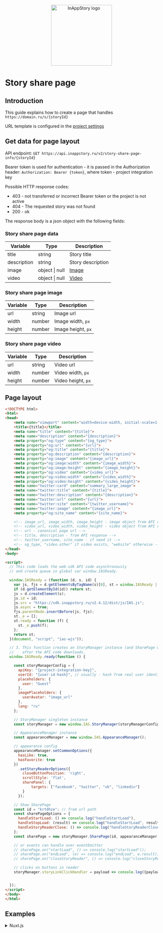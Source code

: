 <p align="center"><a href="https://inappstory.ru" target="_blank" rel="noopener noreferrer"><img width="200" src="https://inappstory.ru/images/logo.png" alt="InAppStory logo"></a></p>


# Story share page

## Introduction

This guide explains how to create a page that handles `https://domain.ru/s/{storyId}`

URL template is configured in the [project settings](https://console.inappstory.ru)

## Get data for page layout

API endpoint: `GET https://api.inappstory.ru/v2/story-share-page-info/{storyId}`

Bearer token is used for authentication - it is passed in the Authorization header: `Authorization: Bearer {token}`,
where token - project integration key

Possible HTTP response codes:

* 403 - not transferred or incorrect Bearer token or the project is not active
* 404 - The requested story was not found
* 200 - ok

The response body is a json object with the following fields:

### Story share page data

| Variable    | Type               | Description                      |
|-------------|--------------------|----------------------------------|
| title       | string             | Story title                      |
| description | string             | Story description                |
| image       | object &#124; null | [Image](#story-share-page-image) |
| video       | object &#124; null | [Video](#story-share-page-video) |

### Story share page image

| Variable | Type   | Description        |
|----------|--------|--------------------|
| url      | string | Image url          |
| width    | number | Image width, `px`  |
| height   | number | Image height, `px` |

### Story share page video

| Variable | Type   | Description        |
|----------|--------|--------------------|
| url      | string | Video url          |
| width    | number | Video width, `px`  |
| height   | number | Video height, `px` |

## Page layout

```html
<!DOCTYPE html>
<html>
<head>
    <meta name="viewport" content="width=device-width, initial-scale=1.0, maximum-scale=1.0, user-scalable=0">
    <title>{title}</title>
    <meta name="title" content="{title}">
    <meta name="description" content="{description}">
    <meta property="og:type" content="{og_type}">
    <meta property="og:url" content="{url}">
    <meta property="og:title" content="{title}">
    <meta property="og:description" content="{description}">
    <meta property="og:image" content="{image_url}">
    <meta property="og:image:width" content="{image_width}">
    <meta property="og:image:height" content="{image_height}">
    <meta property="og:video" content="{video_url}">
    <meta property="og:video:width" content="{video_width}">
    <meta property="og:video:height" content="{video_height}">
    <meta name="twitter:card" content="summary_large_image">
    <meta name="twitter:title" content="{title}">
    <meta name="twitter:description" content="{description}">
    <meta name="twitter:url" content="{url}">
    <meta name="twitter:site" content="{twitter_username}">
    <meta name="twitter:image" content="{image_url}">
    <meta property="og:site_name" content="{site_name}">

    <!-- image_url, image_width, image_height - image object from API response -->
    <!-- video_url, video_width, video_height - video object from API response (if not null) -->
    <!-- url - canonical page url -->
    <!-- title, description - from API response -->
    <!-- twitter_username, site_name - if need it -->
    <!-- og_type, "video.other" if video exists, "website" otherwise -->
</head>
<body>

<script>
  // This code loads the web-sdk API code asynchronously 
  // and create queue in global var window.IASReady.

  window.IASReady = (function (d, s, id) {
    var js, fjs = d.getElementsByTagName(s)[0], st = window.IASReady || {};
    if (d.getElementById(id)) return st;
    js = d.createElement(s);
    js.id = id;
    js.src = "https://sdk.inappstory.ru/v2.4.12/dist/js/IAS.js";
    js.async = true;
    fjs.parentNode.insertBefore(js, fjs);
    st._e = [];
    st.ready = function (f) {
      st._e.push(f);
    };
    return st;
  }(document, "script", "ias-wjs"));

  // 3. This function creates an StoryManager instance (and SharePage widget)
  //    after the API code downloads.
  window.IASReady.ready(function () {

    const storyManagerConfig = {
      apiKey: "{project-integration-key}",
      userId: "{user-id-hash}", // usually - hash from real user identifier
      placeholders: {
        user: "Guest"
      },
      imagePlaceholders: {
        userAvatar: "image_url"
      },
      lang: "ru"
    };

    // StoryManager singleton instance
    const storyManager = new window.IAS.StoryManager(storyManagerConfig);

    // AppearanceManager instance
    const appearanceManager = new window.IAS.AppearanceManager();

    // appearance config
    appearanceManager.setCommonOptions({
      hasLike: true,
      hasFavorite: true
    })
      .setStoryReaderOptions({
        closeButtonPosition: 'right',
        scrollStyle: 'flat',
        sharePanel: {
            targets: ["facebook", "twitter", "vk", "linkedin"]
        }
      });

    // Show SharePage
    const id = "krtdhze"; // from url path
    const sharePageOptions = {
      handleStartLoad: () => console.log("handleStartLoad"),
      handleStopLoad: (result) => console.log("handleStartLoad", result),  // result: boolean - were onboarding or not
      handleStoryReaderClose: () => console.log("handleStoryReaderClose")
    };
    const sharePage = new storyManager.SharePage(id, appearanceManager, sharePageOptions);

    // or events can handle over eventEmitter
    // sharePage.on("startLoad", () => console.log("startLoad"));
    // sharePage.on("endLoad", (e) => console.log("endLoad", e.result));
    // sharePage.on("closeStoryReader", () => console.log("closeStoryReader"));

    // clicks on buttons in reader
    storyManager.storyLinkClickHandler = payload => console.log({payload});


  });
</script>
</body>
</html>
```

## Examples

<details>
  <summary>Nuxt.js</summary>

```vue

<template>
</template>
<script lang="js">
import Vue from "vue";
import isEmpty from 'lodash/isEmpty'
import isArray from 'lodash/isArray'
import axios from 'axios';

export default Vue.extend({
    layout: false,
    head() {
        return {
            title: this.title,
            description: this.description,
            script: this.script,
            meta: this.meta
        }
    },
    mounted() {
        if (process.client) {
            window.addEventListener("load", () => {

              const storyManagerConfig = {
                apiKey: this.$config.storiesSdkKey,
                userId: "{user-id-hash}", // usually - hash from real user identifier
                placeholders: {
                  user: "Guest"
                },
                lang: "ru"
              };

              // StoryManager singleton instance
              const storyManager = new window.IAS.StoryManager(storyManagerConfig);

              // AppearanceManager instance
              const appearanceManager = new window.IAS.AppearanceManager();

              // appearance config
              appearanceManager.setCommonOptions({
                hasLike: true,
                hasFavorite: true
              })
                .setStoryReaderOptions({
                  closeButtonPosition: 'right',
                  scrollStyle: 'flat',
                });

              // Show SharePage
              const sharePageOptions = {
                handleStartLoading: () => console.log("handleStartLoading"),
                handleStopLoading: (result) => console.log("handleStartLoading", result),  // result: boolean - were onboarding or not
                handleStoryReaderClose: () => console.log("handleStoryReaderClose")
              };
              const sharePage = new storyManager.SharePage(this.$route.params.id, appearanceManager, sharePageOptions);

              // clicks on buttons in reader
              storyManager.storyLinkClickHandler = payload => console.log({payload});
              
            });
            
        }
    },
    validate({params}) {
        return !(params.id === undefined || isEmpty(params.id));
    },
    async asyncData({$config, params, error, req}) {
        const id = params.id
        if (id === undefined) {
            return error({statusCode: 404, message: 'Page not found'})
        }

        let data;
        try {
            const response = await axios.get($config.storiesApiBaseDomain + '/v2/story-share-page-info/' + id, {
                headers: {
                    Authorization: 'Bearer ' + $config.storiesSdkKey
                },
            });
            data = response.data;
        } catch (err) {
            if (err.response) {
                const {status} = err.response
                if (status === 404) {
                    return error({statusCode: 404, message: 'Page not found'})
                }
            }
            return error(err)
        }

        const title = data.title
        const description = data.description
        const keywords = data.keywords
        const image = data.image
        const video = data.video

        const url = req?.headers.host;

        let imageUrl = null
        let imageWidth = null
        let imageHeight = null

        if (image != null) {
            imageUrl = image.url
            imageWidth = image.width
            imageHeight = image.height
        }
        
        let videoUrl = null
        let videoWidth = null
        let videoHeight = null

        if (video != null) {
            videoUrl = video.url
            videoWidth = video.width
            videoHeight = video.height
        }

        const script = [
            {
                src: $config.storiesSdkBaseDomain + '/v2.4.12/dist/js/IAS.js'
            }
        ];
        
        let ogType = 'website';

        let meta = [
            {property: 'og:url', content: url},
            {property: 'og:title', content: title},
            {property: 'og:description', content: description},
            {property: 'og:keywords', content: keywords},

            {property: 'twitter:card', content: 'summary_large_image'},
            {property: 'twitter:title', content: title},
            {property: 'twitter:url', content: url},
        ];

        if (imageUrl != null) {
            meta.push({property: 'og:image', content: imageUrl});
            meta.push({property: 'og:image:width', content: imageWidth});
            meta.push({property: 'og:image:height', content: imageHeight});

            meta.push({property: 'twitter:image', content: imageUrl});
        }
        
        if (videoUrl != null) {
            meta.push({property: 'og:video', content: videoUrl});
            meta.push({property: 'og:video:width', content: videoWidth});
            meta.push({property: 'og:video:height', content: videoHeight});

            ogType = 'video.other';
        }

        meta.push({property: 'og:type', content: ogType});

        return {
            title, description, imageUrl, imageWidth, imageHeight, url, script, meta
        }

    }
})
</script>
```
</details>